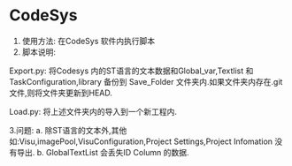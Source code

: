 # CodeSys
1. 使用方法:
    在CodeSys 软件内执行脚本
2. 脚本说明:

Export.py:
  将Codesys 内的ST语言的文本数据和Global_var,Textlist 和TaskConfiguration,library 备份到 Save_Folder 文件夹内.如果文件夹内存在.git 文件,则将文件夹更新到HEAD.
  
Load.py:
  将上述文件夹内的导入到一个新工程内.
  
3.问题:
  a. 除ST语言的文本外,其他如:Visu,imagePool,VisuConfiguration,Project Settings,Project Infomation 没有导出.
  b. GlobalTextList 会丢失ID Column 的数据.

